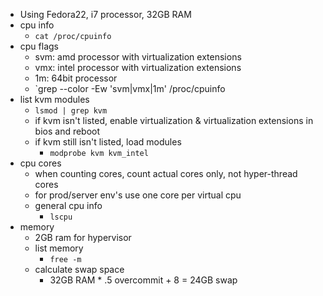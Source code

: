 * Using Fedora22, i7 processor, 32GB RAM
* cpu info
    * `cat /proc/cpuinfo`
* cpu flags
    * svm: amd processor with virtualization extensions
    * vmx: intel processor with virtualization extensions
    * 1m: 64bit processor
    * `grep --color -Ew 'svm|vmx|1m' /proc/cpuinfo
* list kvm modules
    * `lsmod | grep kvm`
    * if kvm isn't listed, enable virtualization & virtualization extensions in bios and reboot
    * if kvm still isn't listed, load modules 
        * `modprobe kvm kvm_intel`
* cpu cores
    * when counting cores, count actual cores only, not hyper-thread cores
    * for prod/server env's use one core per virtual cpu
    * general cpu info
        * `lscpu`
* memory
    * 2GB ram for hypervisor
    * list memory
        * `free -m`
    * calculate swap space
        * 32GB RAM * .5 overcommit + 8 = 24GB swap
    
